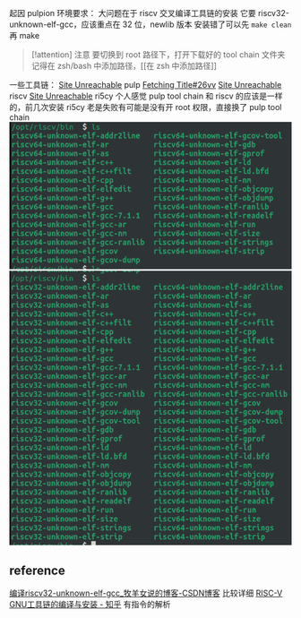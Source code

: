 起因 pulpion 环境要求：
大问题在于 riscv 交叉编译工具链的安装
它要 riscv32-unknown-elf-gcc，应该重点在 32 位，newlib 版本
安装错了可以先 `make clean` 再 make

> [!attention] 注意
> 要切换到 root 路径下，打开下载好的 tool chain 文件夹
> 记得在 zsh/bash 中添加路径，[[在 zsh 中添加路径]]


一些工具链：
[Site Unreachable](https://github.com/acdefg/pulp-riscv-gnu-toolchain) pulp
[Fetching Title#26vv](https://github.com/acdefg/pulp-riscv-gnu-toolchain)
[Site Unreachable](https://github.com/acdefg/riscv-gnu-toolchain) riscv
[Site Unreachable](https://github.com/acdefg/ri5cy_gnu_toolchain) ri5cy
个人感觉 pulp tool chain 和 riscv 的应该是一样的，前几次安装 ri5cy 老是失败有可能是没有开 root 权限，直接换了 pulp tool chain
![300](https://raw.githubusercontent.com/acdefg/cdn/main/obsidian/202211181412510.png) ![300](https://raw.githubusercontent.com/acdefg/cdn/main/obsidian/202211181419145.png)


## reference
[编译riscv32-unknown-elf-gcc_牧羊女说的博客-CSDN博客](https://blog.csdn.net/deliapu/article/details/120708442) 比较详细
[RISC-V GNU工具链的编译与安装 - 知乎](https://zhuanlan.zhihu.com/p/364638851) 有指令的解析